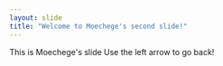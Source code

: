 ```yaml
---
layout: slide
title: "Welcome to Moechege's second slide!"
---
```

This is Moechege's slide 
Use the left arrow to go back!
